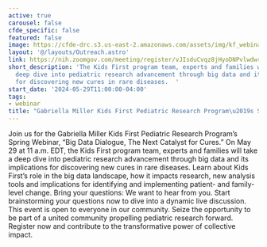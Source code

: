 ```yaml
---
active: true
carousel: false
cfde_specific: false
featured: false
image: https://cfde-drc.s3.us-east-2.amazonaws.com/assets/img/kf_webinar_2024spring.png
layout: '@/layouts/Outreach.astro'
link: https://nih.zoomgov.com/meeting/register/vJIsduCvqz8jHyoDNPvlwdwrUmVglsuoPd4#/registration
short_description: 'The Kids First program team, experts and families will take a
  deep dive into pediatric research advancement through big data and its implications
  for discovering new cures in rare diseases.  '
start_date: '2024-05-29T11:00:00-04:00'
tags: 
- webinar
title: "Gabriella Miller Kids First Pediatric Research Program\u2019s Spring Webinar"
---
```

Join us for the Gabriella Miller Kids First Pediatric Research Program’s Spring Webinar, “Big Data Dialogue, The Next Catalyst for Cures.”  On May 29 at 11 a.m. EDT, the Kids First program team, experts and families will take a deep dive into pediatric research advancement through big data and its implications for discovering new cures in rare diseases. Learn about Kids First’s role in the big data landscape, how it impacts research, new analysis tools and implications for identifying and implementing patient- and family-level change. Bring your questions: We want to hear from you. Start brainstorming your questions now to dive into a dynamic live discussion. This event is open to everyone in our community. Seize the opportunity to be part of a united community propelling pediatric research forward. Register now and contribute to the transformative power of collective impact. 